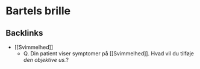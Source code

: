 # Bartels brille
## Backlinks
* [[Svimmelhed]]
	* Q. Din patient viser symptomer på [[Svimmelhed]]. Hvad vil du tilføje *den objektive us.*? 

<!-- #anki/deck/Medicine #anki/tag/med/Otolarynghology -->

<!-- {BearID:23802066-39D9-480B-AEC3-8E48E66487C6-65488-000070207964B1D6} -->
